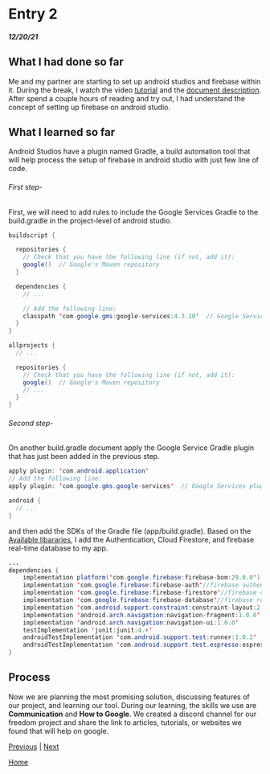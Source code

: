 # Entry 2
##### 12/20/21

## What I had done so far

  Me and my partner are starting to set up android studios and firebase within it. During the break, I watch the video [tutorial](https://www.youtube.com/watch?v=dRYnm_k3w1w) and the [document description](https://firebase.google.com/docs/android/setup). After spend a couple hours of reading and try out, I had understand the concept of setting up firebase on android studio.
    
## What I learned so far

  Android Studios have a plugin named Gradle, a build automation tool that will help process the setup of firebase in android studio with just few line of code.
  
###### First step-
  First, we will need to add rules to include the Google Services Gradle to the build.gradle in the project-level of android studio. 
```Java
buildscript {

  repositories {
    // Check that you have the following line (if not, add it):
    google()  // Google's Maven repository
  }

  dependencies {
    // ...

    // Add the following line:
    classpath 'com.google.gms:google-services:4.3.10'  // Google Services plugin
  }
}

allprojects {
  // ...

  repositories {
    // Check that you have the following line (if not, add it):
    google()  // Google's Maven repository
    // ...
  }
}
```

###### Second step-
  On another build.gradle document apply the Google Service Gradle plugin that has just been added in the previous step.
  
```Java
apply plugin: 'com.android.application'
// Add the following line:
apply plugin: 'com.google.gms.google-services'  // Google Services plugin

android {
  // ...
}
```
  and then add the SDKs of the Gradle file (app/build.gradle). Based on the [Available libararies](https://firebase.google.com/docs/android/setup#available-libraries), I add the Authentication, Cloud Firestore, and firebase real-time database to my app.
  
```Java
...
dependencies {
    implementation platform('com.google.firebase:firebase-bom:29.0.0') //Automatically update existing firebase components
    implementation 'com.google.firebase:firebase-auth'//firebase authentication
    implementation 'com.google.firebase:firebase-firestore'//firebase cloud firestore
    implementation 'com.google.firebase:firebase-database'//firebase realtime database
    implementation 'com.android.support.constraint:constraint-layout:2.0.4'
    implementation 'android.arch.navigation:navigation-fragment:1.0.0'
    implementation 'android.arch.navigation:navigation-ui:1.0.0'
    testImplementation 'junit:junit:4.+'
    androidTestImplementation 'com.android.support.test:runner:1.0.2'
    androidTestImplementation 'com.android.support.test.espresso:espresso-core:3.0.2'
}
```

## Process
  Now we are planning the most promising solution, discussing features of our project, and learning our tool. During our learning, the skills we use are **Communication** and **How to Google**. We created a discord channel for our freedom project and share the link to articles, tutorials, or websites we found that will help on google.


[Previous](entry01.md) | [Next](entry03.md)

[Home](../README.md)